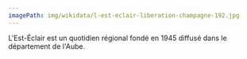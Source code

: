```yaml
---
imagePath: img/wikidata/l-est-eclair-liberation-champagne-192.jpg
---
```


L'Est-Éclair est un quotidien régional fondé en 1945 diffusé dans le département de l'Aube.
